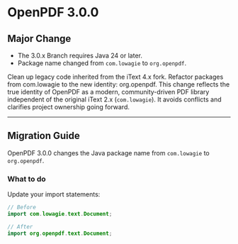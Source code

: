 # OpenPDF 3.0.0

## Major Change

- The 3.0.x Branch requires Java 24 or later.
- Package name changed from `com.lowagie` to `org.openpdf`.

 Clean up legacy code inherited from the iText 4.x fork. Refactor packages from com.lowagie to the new identity: org.openpdf.
 This change reflects the true identity of OpenPDF as a modern, community-driven PDF library 
 independent of the original iText 2.x (`com.lowagie`). It avoids conflicts and 
 clarifies project ownership going forward.

---

## Migration Guide

OpenPDF 3.0.0 changes the Java package name from `com.lowagie` to `org.openpdf`.

### What to do

Update your import statements:

```java
// Before
import com.lowagie.text.Document;

// After
import org.openpdf.text.Document;
